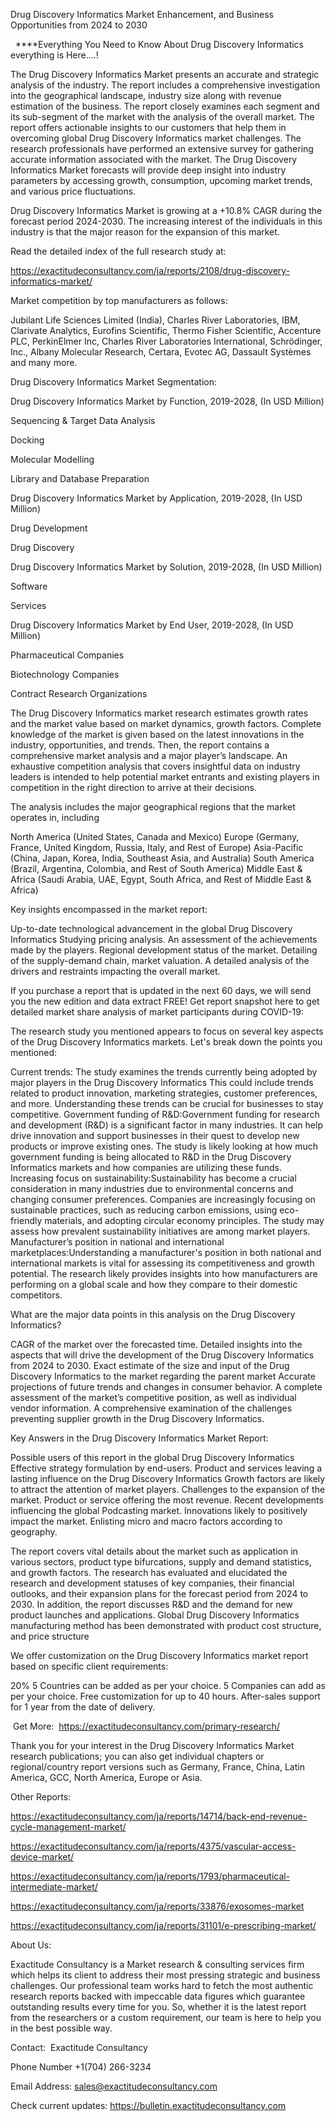 Drug Discovery Informatics Market Enhancement, and Business Opportunities from 2024 to 2030

  ****Everything You Need to Know About Drug Discovery Informatics everything is Here....!

The Drug Discovery Informatics Market presents an accurate and strategic analysis of the industry. The report includes a comprehensive investigation into the geographical landscape, industry size along with revenue estimation of the business. The report closely examines each segment and its sub-segment of the market with the analysis of the overall market. The report offers actionable insights to our customers that help them in overcoming global Drug Discovery Informatics market challenges. The research professionals have performed an extensive survey for gathering accurate information associated with the market. The Drug Discovery Informatics Market forecasts will provide deep insight into industry parameters by accessing growth, consumption, upcoming market trends, and various price fluctuations.

Drug Discovery Informatics Market is growing at a +10.8% CAGR during the forecast period 2024-2030. The increasing interest of the individuals in this industry is that the major reason for the expansion of this market.

Read the detailed index of the full research study at:

https://exactitudeconsultancy.com/ja/reports/2108/drug-discovery-informatics-market/

Market competition by top manufacturers as follows:

Jubilant Life Sciences Limited (India), Charles River Laboratories, IBM, Clarivate Analytics, Eurofins Scientific, Thermo Fisher Scientific, Accenture PLC, PerkinElmer Inc, Charles River Laboratories International, Schrödinger, Inc., Albany Molecular Research, Certara, Evotec AG, Dassault Systèmes and many more.

Drug Discovery Informatics Market Segmentation:

Drug Discovery Informatics Market by Function, 2019-2028, (In USD Million)

Sequencing & Target Data Analysis

Docking

Molecular Modelling

Library and Database Preparation

Drug Discovery Informatics Market by Application, 2019-2028, (In USD Million)

Drug Development

Drug Discovery

Drug Discovery Informatics Market by Solution, 2019-2028, (In USD Million)

Software

Services

Drug Discovery Informatics Market by End User, 2019-2028, (In USD Million)

Pharmaceutical Companies

Biotechnology Companies

Contract Research Organizations

The Drug Discovery Informatics market research estimates growth rates and the market value based on market dynamics, growth factors. Complete knowledge of the market is given based on the latest innovations in the industry, opportunities, and trends. Then, the report contains a comprehensive market analysis and a major player’s landscape. An exhaustive competition analysis that covers insightful data on industry leaders is intended to help potential market entrants and existing players in competition in the right direction to arrive at their decisions.

The analysis includes the major geographical regions that the market operates in, including

North America (United States, Canada and Mexico)
Europe (Germany, France, United Kingdom, Russia, Italy, and Rest of Europe)
Asia-Pacific (China, Japan, Korea, India, Southeast Asia, and Australia)
South America (Brazil, Argentina, Colombia, and Rest of South America)
Middle East & Africa (Saudi Arabia, UAE, Egypt, South Africa, and Rest of Middle East & Africa)

Key insights encompassed in the market report:

Up-to-date technological advancement in the global Drug Discovery Informatics
Studying pricing analysis.
An assessment of the achievements made by the players.
Regional development status of the market.
Detailing of the supply-demand chain, market valuation.
A detailed analysis of the drivers and restraints impacting the overall market.

If you purchase a report that is updated in the next 60 days, we will send you the new edition and data extract FREE! Get report snapshot here to get detailed market share analysis of market participants during COVID-19:

The research study you mentioned appears to focus on several key aspects of the Drug Discovery Informatics markets. Let's break down the points you mentioned:

Current trends: The study examines the trends currently being adopted by major players in the Drug Discovery Informatics This could include trends related to product innovation, marketing strategies, customer preferences, and more. Understanding these trends can be crucial for businesses to stay competitive.
Government funding of R&D:Government funding for research and development (R&D) is a significant factor in many industries. It can help drive innovation and support businesses in their quest to develop new products or improve existing ones. The study is likely looking at how much government funding is being allocated to R&D in the Drug Discovery Informatics markets and how companies are utilizing these funds.
Increasing focus on sustainability:Sustainability has become a crucial consideration in many industries due to environmental concerns and changing consumer preferences. Companies are increasingly focusing on sustainable practices, such as reducing carbon emissions, using eco-friendly materials, and adopting circular economy principles. The study may assess how prevalent sustainability initiatives are among market players.
Manufacturer’s position in national and international marketplaces:Understanding a manufacturer's position in both national and international markets is vital for assessing its competitiveness and growth potential. The research likely provides insights into how manufacturers are performing on a global scale and how they compare to their domestic competitors.

What are the major data points in this analysis on the Drug Discovery Informatics?

CAGR of the market over the forecasted time.
Detailed insights into the aspects that will drive the development of the Drug Discovery Informatics from 2024 to 2030.
Exact estimate of the size and input of the Drug Discovery Informatics to the market regarding the parent market
Accurate projections of future trends and changes in consumer behavior. A complete assessment of the market’s competitive position, as well as individual vendor information.
A comprehensive examination of the challenges preventing supplier growth in the Drug Discovery Informatics.

Key Answers in the Drug Discovery Informatics Market Report:

Possible users of this report in the global Drug Discovery Informatics
Effective strategy formulation by end-users.
Product and services leaving a lasting influence on the Drug Discovery Informatics
Growth factors are likely to attract the attention of market players.
Challenges to the expansion of the market.
Product or service offering the most revenue.
Recent developments influencing the global Podcasting market.
Innovations likely to positively impact the market.
Enlisting micro and macro factors according to geography.

The report covers vital details about the market such as application in various sectors, product type bifurcations, supply and demand statistics, and growth factors. The research has evaluated and elucidated the research and development statuses of key companies, their financial outlooks, and their expansion plans for the forecast period from 2024 to 2030. In addition, the report discusses R&D and the demand for new product launches and applications. Global Drug Discovery Informatics manufacturing method has been demonstrated with product cost structure, and price structure

We offer customization on the Drug Discovery Informatics market report based on specific client requirements:

20%
5 Countries can be added as per your choice.
5 Companies can add as per your choice.
Free customization for up to 40 hours.
After-sales support for 1 year from the date of delivery.

 Get More:  https://exactitudeconsultancy.com/primary-research/

Thank you for your interest in the Drug Discovery Informatics Market research publications; you can also get individual chapters or regional/country report versions such as Germany, France, China, Latin America, GCC, North America, Europe or Asia.

Other Reports:

https://exactitudeconsultancy.com/ja/reports/14714/back-end-revenue-cycle-management-market/

https://exactitudeconsultancy.com/ja/reports/4375/vascular-access-device-market/

https://exactitudeconsultancy.com/ja/reports/1793/pharmaceutical-intermediate-market/

https://exactitudeconsultancy.com/ja/reports/33876/exosomes-market

https://exactitudeconsultancy.com/ja/reports/31101/e-prescribing-market/

About Us:

Exactitude Consultancy is a Market research & consulting services firm which helps its client to address their most pressing strategic and business challenges. Our professional team works hard to fetch the most authentic research reports backed with impeccable data figures which guarantee outstanding results every time for you. So, whether it is the latest report from the researchers or a custom requirement, our team is here to help you in the best possible way.

Contact:  Exactitude Consultancy

Phone Number +1(704) 266-3234

Email Address: sales@exactitudeconsultancy.com

Check current updates: https://bulletin.exactitudeconsultancy.com
